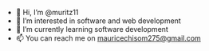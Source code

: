 - 👋 Hi, I’m @muritz11
- 👀 I’m interested in software and web development
- 🌱 I’m currently learning software development
- 📫 You can reach me on mauricechisom275@gmail.com

<!---
muritz11/muritz11 is a ✨ special ✨ repository because its `README.md` (this file) appears on your GitHub profile.
You can click the Preview link to take a look at your changes.
--->
